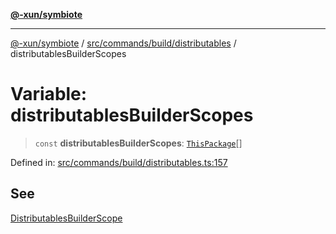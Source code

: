 [**@-xun/symbiote**](../../../../../README.md)

***

[@-xun/symbiote](../../../../../README.md) / [src/commands/build/distributables](../README.md) / distributablesBuilderScopes

# Variable: distributablesBuilderScopes

> `const` **distributablesBuilderScopes**: [`ThisPackage`](../../../../configure/enumerations/ThisPackageGlobalScope.md#thispackage)[]

Defined in: [src/commands/build/distributables.ts:157](https://github.com/Xunnamius/symbiote/blob/49eb9bd7563e40ea52da5a2140cfd27942428d9e/src/commands/build/distributables.ts#L157)

## See

[DistributablesBuilderScope](../../../../configure/enumerations/ThisPackageGlobalScope.md)
